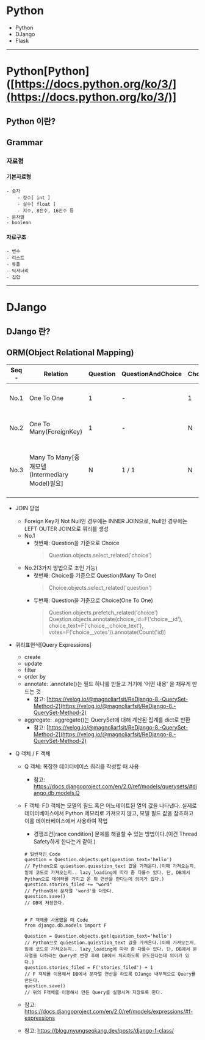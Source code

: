 # Python
  - Python
  - DJango
  - Flask


---
# Python[Python]([https://docs.python.org/ko/3/](https://docs.python.org/ko/3/)]

## Python 이란?

## Grammar
### 자료형
#### 기본자료형
    - 숫자
        - 정수[ int ]
        - 실수[ float ]
        - 지수, 8진수, 16진수 등
    - 문자열
    - boolean

#### 자료구조
    - 변수
    - 리스트
    - 튜플
    - 딕셔너리
    - 집합

---
# DJango

## DJango 란?

## ORM(Object Relational Mapping)

|  Seq  -|  Relation                                       |  Question  |  QuestionAndChoice  |  Choice  |  Describe                                          |
|--------|-------------------------------------------------|------------|---------------------|----------|----------------------------------------------------|
|  No.1  |  One To One                                     |      1     |          -          |     1    |  Question과 Choice가 반드시 하나씩 매핑 되어야 할 때  |
|  No.2  |  One To Many(ForeignKey)                        |      1     |          -          |     N    |  Question하나에 Choice가 여러개 매핑 되어야 할 때     |
|  No.3  |  Many To Many[중개모델(Intermediary Model)필요]  |      N     |        1 / 1        |     N    |  QuestionAndChoice를 하나 두고 QuestionAndChoice에서 Question과 Choice를 각각 Many To One으로 연결  |

* JOIN 방법
    - Foreign Key가 Not Null인 경우에는 INNER JOIN으로, Null인 경우에는 LEFT OUTER JOIN으로 쿼리를 생성
    - No.1
        - 첫번째: Question을 기준으로 Choice
            > Question.objects.select_related('choice')
    - No.2(3가지 방법으로 조인 가능)
        - 첫번째: Choice를 기준으로 Question(Many To One)
            > Choice.objects.select_related('question')
        - 두번째: Question을 기준으로 Choice(One To One)
            > Question.objects.prefetch_related('choice')
            > Question.objects.annotate(choice_id=F('choice__id'), choice_text=F('choice__choice_text'), votes=F('choice__votes')).annotate(Count('id))

* 쿼리표현식[Query Expressions]
    - create
    - update
    - filter
    - order by
    - annotate: .annotate()는 필드 하나를 만들고 거기에 '어떤 내용' 을 채우게 만드는 것
        - 참고: [https://velog.io/@magnoliarfsit/ReDjango-8.-QuerySet-Method-2](https://velog.io/@magnoliarfsit/ReDjango-8.-QuerySet-Method-2)
    - aggregate: .aggregate()는 QuerySet에 대해 계산된 집계를 dict로 반환
        - 참고: [https://velog.io/@magnoliarfsit/ReDjango-8.-QuerySet-Method-2](https://velog.io/@magnoliarfsit/ReDjango-8.-QuerySet-Method-2)

* Q 객체 / F 객체
    - Q 객체: 복잡한 데이터베이스 쿼리를 작성할 때 사용
        - 참고: https://docs.djangoproject.com/en/2.0/ref/models/querysets/#django.db.models.Q
    - F 객체: F() 객체는 모델의 필드 혹은 어노테이트된 열의 값을 나타낸다. 실제로 데이터베이스에서 Python 메모리로 가져오지 않고, 모델 필드 값을 참조하고 이를 데이터베이스에서 사용하여 작업
        - 경쟁조건[race condition] 문제를 해결할 수 있는 방법이다.(이건 Thread Safety하게 한다는거 같아.)
        ```
        # 일반적인 Code
        question = Question.objects.get(question_text='hello')                // Python으로 quiestion.quiestion_text 값을 가져온다.(이때 가져오는지, 밑에 코드로 가져오는지.. lazy_loading에 따라 좀 다를수 있다. 단, DB에서 Python으로 데이터를 가지고 온 뒤 연산을 한다는데 의미가 있다.)
        question.stories_filed += "word"                                // Python에서 문자열 'word'를 더한다.
        question.save()                                                // DB에 저장한다.


        # F 객체를 사용했을 때 Code
        from django.db.models import F

        Question = Question.objects.get(question_text='hello')                // Python으로 quiestion.quiestion_text 값을 가져온다.(이때 가져오는지, 밑에 코드로 가져오는지.. lazy_loading에 따라 좀 다를수 있다. 단, DB에서 문자열을 더하라는 Query로 변경 후에 DB에서 처리하도록 유도한다는데 의미가 있다.)
        question.stories_filed = F('stories_filed') + 1                        // F 객체를 이용해서 DB에서 문자열 연산을 하도록 DJango 내부적으로 Query를 만든다.
        question.save()                                                // 위의 F객체를 이용해서 만든 Query를 실행시켜 저장토록 한다.
        ```

    - 참고: https://docs.djangoproject.com/en/2.0/ref/models/expressions/#f-expressions
    - 참고: https://blog.myungseokang.dev/posts/django-f-class/

